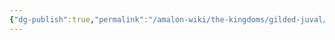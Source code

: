 ```yaml
---
{"dg-publish":true,"permalink":"/amalon-wiki/the-kingdoms/gilded-juval/gilded-juval/","dgPassFrontmatter":true,"noteIcon":""}
---
```


